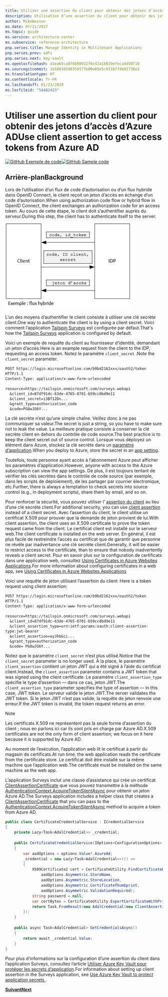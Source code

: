 ```yaml
---
title: Utiliser une assertion du client pour obtenir des jetons d’accès d’Azure AD
description: Utilisation d’une assertion du client pour obtenir des jetons d’accès d’Azure AD.
author: MikeWasson
ms.date: 07/21/2017
ms.topic: guide
ms.service: architecture-center
ms.subservice: reference-architecture
pnp.series.title: Manage Identity in Multitenant Applications
pnp.series.prev: adfs
pnp.series.next: key-vault
ms.openlocfilehash: a1ea65ca8f6b98932f0c42a1b029efeca4d50710
ms.sourcegitcommit: 1b50810208354577b00e89e5c031b774b02736e2
ms.translationtype: HT
ms.contentlocale: fr-FR
ms.lasthandoff: 01/23/2019
ms.locfileid: "54482423"
---
```

# <a name="use-client-assertion-to-get-access-tokens-from-azure-ad"></a><span data-ttu-id="6cd59-103">Utiliser une assertion du client pour obtenir des jetons d’accès d’Azure AD</span><span class="sxs-lookup"><span data-stu-id="6cd59-103">Use client assertion to get access tokens from Azure AD</span></span>

<span data-ttu-id="6cd59-104">[![GitHub](../_images/github.png) Exemple de code][sample application]</span><span class="sxs-lookup"><span data-stu-id="6cd59-104">[![GitHub](../_images/github.png) Sample code][sample application]</span></span>

## <a name="background"></a><span data-ttu-id="6cd59-105">Arrière-plan</span><span class="sxs-lookup"><span data-stu-id="6cd59-105">Background</span></span>

<span data-ttu-id="6cd59-106">Lors de l’utilisation d’un flux de code d’autorisation ou d’un flux hybride dans OpenID Connect, le client reçoit un jeton d’accès en échange d’un code d’autorisation.</span><span class="sxs-lookup"><span data-stu-id="6cd59-106">When using authorization code flow or hybrid flow in OpenID Connect, the client exchanges an authorization code for an access token.</span></span> <span data-ttu-id="6cd59-107">Au cours de cette étape, le client doit s’authentifier auprès du serveur.</span><span class="sxs-lookup"><span data-stu-id="6cd59-107">During this step, the client has to authenticate itself to the server.</span></span>

![Clé secrète client](./images/client-secret.png)

<span data-ttu-id="6cd59-109">L’un des moyens d’authentifier le client consiste à utiliser une clé secrète client.</span><span class="sxs-lookup"><span data-stu-id="6cd59-109">One way to authenticate the client is by using a client secret.</span></span> <span data-ttu-id="6cd59-110">Voici comment l’application [Tailspin Surveys][Surveys] est configurée par défaut.</span><span class="sxs-lookup"><span data-stu-id="6cd59-110">That's how the [Tailspin Surveys][Surveys] application is configured by default.</span></span>

<span data-ttu-id="6cd59-111">Voici un exemple de requête du client au fournisseur d’identité, demandant un jeton d’accès.</span><span class="sxs-lookup"><span data-stu-id="6cd59-111">Here is an example request from the client to the IDP, requesting an access token.</span></span> <span data-ttu-id="6cd59-112">Notez le paramètre `client_secret` .</span><span class="sxs-lookup"><span data-stu-id="6cd59-112">Note the `client_secret` parameter.</span></span>

```http
POST https://login.microsoftonline.com/b9bd2162xxx/oauth2/token HTTP/1.1
Content-Type: application/x-www-form-urlencoded

resource=https://tailspin.onmicrosoft.com/surveys.webapi
  &client_id=87df91dc-63de-4765-8701-b59cc8bd9e11
  &client_secret=i3Bf12Dn...
  &grant_type=authorization_code
  &code=PG8wJG6Y...
```

<span data-ttu-id="6cd59-113">La clé secrète n’est qu’une simple chaîne. Veillez donc à ne pas communiquer sa valeur.</span><span class="sxs-lookup"><span data-stu-id="6cd59-113">The secret is just a string, so you have to make sure not to leak the value.</span></span> <span data-ttu-id="6cd59-114">La meilleure pratique consiste à conserver la clé secrète client en dehors du contrôle de code source.</span><span class="sxs-lookup"><span data-stu-id="6cd59-114">The best practice is to keep the client secret out of source control.</span></span> <span data-ttu-id="6cd59-115">Lorsque vous déployez un élément dans Azure, stockez la clé secrète dans un [paramètre d’application][configure-web-app].</span><span class="sxs-lookup"><span data-stu-id="6cd59-115">When you deploy to Azure, store the secret in an [app setting][configure-web-app].</span></span>

<span data-ttu-id="6cd59-116">Toutefois, toute personne ayant accès à l’abonnement Azure peut afficher les paramètres d’application.</span><span class="sxs-lookup"><span data-stu-id="6cd59-116">However, anyone with access to the Azure subscription can view the app settings.</span></span> <span data-ttu-id="6cd59-117">De plus, il est toujours tentant de vérifier les clés secrètes dans le contrôle de code source (par exemple, dans les scripts de déploiement), de les partager par courrier électronique, etc.</span><span class="sxs-lookup"><span data-stu-id="6cd59-117">Further, there is always a temptation to check secrets into source control (e.g., in deployment scripts), share them by email, and so on.</span></span>

<span data-ttu-id="6cd59-118">Pour renforcer la sécurité, vous pouvez utiliser l’ [assertion du client] au lieu d’une clé secrète client.</span><span class="sxs-lookup"><span data-stu-id="6cd59-118">For additional security, you can use [client assertion] instead of a client secret.</span></span> <span data-ttu-id="6cd59-119">Avec l’assertion du client, le client utilise un certificat X.509 pour prouver que la demande de jeton provient de lui.</span><span class="sxs-lookup"><span data-stu-id="6cd59-119">With client assertion, the client uses an X.509 certificate to prove the token request came from the client.</span></span> <span data-ttu-id="6cd59-120">Le certificat client est installé sur le serveur web.</span><span class="sxs-lookup"><span data-stu-id="6cd59-120">The client certificate is installed on the web server.</span></span> <span data-ttu-id="6cd59-121">En général, il est plus facile de restreindre l’accès au certificat que de garantir que personne ne révèle par inadvertance une clé secrète client.</span><span class="sxs-lookup"><span data-stu-id="6cd59-121">Generally, it will be easier to restrict access to the certificate, than to ensure that nobody inadvertently reveals a client secret.</span></span> <span data-ttu-id="6cd59-122">Pour en savoir plus sur la configuration de certificats dans une application web, consultez [Using Certificates in Azure Websites Applications][using-certs-in-websites].</span><span class="sxs-lookup"><span data-stu-id="6cd59-122">For more information about configuring certificates in a web app, see [Using Certificates in Azure Websites Applications][using-certs-in-websites]</span></span>

<span data-ttu-id="6cd59-123">Voici une requête de jeton utilisant l’assertion du client :</span><span class="sxs-lookup"><span data-stu-id="6cd59-123">Here is a token request using client assertion:</span></span>

```http
POST https://login.microsoftonline.com/b9bd2162xxx/oauth2/token HTTP/1.1
Content-Type: application/x-www-form-urlencoded

resource=https://tailspin.onmicrosoft.com/surveys.webapi
  &client_id=87df91dc-63de-4765-8701-b59cc8bd9e11
  &client_assertion_type=urn:ietf:params:oauth:client-assertion-type:jwt-bearer
  &client_assertion=eyJhbGci...
  &grant_type=authorization_code
  &code= PG8wJG6Y...
```

<span data-ttu-id="6cd59-124">Notez que le paramètre `client_secret` n’est plus utilisé.</span><span class="sxs-lookup"><span data-stu-id="6cd59-124">Notice that the `client_secret` parameter is no longer used.</span></span> <span data-ttu-id="6cd59-125">À la place, le paramètre `client_assertion` contient un jeton JWT qui a été signé à l’aide du certificat client.</span><span class="sxs-lookup"><span data-stu-id="6cd59-125">Instead, the `client_assertion` parameter contains a JWT token that was signed using the client certificate.</span></span> <span data-ttu-id="6cd59-126">Le paramètre `client_assertion_type` spécifie le type d’assertion &mdash; dans ce cas, jeton JWT.</span><span class="sxs-lookup"><span data-stu-id="6cd59-126">The `client_assertion_type` parameter specifies the type of assertion &mdash; in this case, JWT token.</span></span> <span data-ttu-id="6cd59-127">Le serveur valide le jeton JWT.</span><span class="sxs-lookup"><span data-stu-id="6cd59-127">The server validates the JWT token.</span></span> <span data-ttu-id="6cd59-128">Si le jeton JWT n’est pas valide, la requête de jeton renvoie une erreur.</span><span class="sxs-lookup"><span data-stu-id="6cd59-128">If the JWT token is invalid, the token request returns an error.</span></span>

> [!NOTE]
> <span data-ttu-id="6cd59-129">Les certificats X.509 ne représentent pas la seule forme d’assertion du client ; nous en parlons ici car ils sont pris en charge par Azure AD.</span><span class="sxs-lookup"><span data-stu-id="6cd59-129">X.509 certificates are not the only form of client assertion; we focus on it here because it is supported by Azure AD.</span></span>

<span data-ttu-id="6cd59-130">Au moment de l’exécution, l’application web lit le certificat à partir du magasin de certificats.</span><span class="sxs-lookup"><span data-stu-id="6cd59-130">At run time, the web application reads the certificate from the certificate store.</span></span> <span data-ttu-id="6cd59-131">Le certificat doit être installé sur la même machine que l’application web.</span><span class="sxs-lookup"><span data-stu-id="6cd59-131">The certificate must be installed on the same machine as the web app.</span></span>

<span data-ttu-id="6cd59-132">L’application Surveys inclut une classe d’assistance qui crée un certificat [ClientAssertionCertificate](/dotnet/api/microsoft.identitymodel.clients.activedirectory.clientassertioncertificate) que vous pouvez transmettre à la méthode [AuthenticationContext.AcquireTokenSilentAsync](/dotnet/api/microsoft.identitymodel.clients.activedirectory.authenticationcontext.acquiretokensilentasync) pour obtenir un jeton Azure AD.</span><span class="sxs-lookup"><span data-stu-id="6cd59-132">The Surveys application includes a helper class that creates a [ClientAssertionCertificate](/dotnet/api/microsoft.identitymodel.clients.activedirectory.clientassertioncertificate) that you can pass to the [AuthenticationContext.AcquireTokenSilentAsync](/dotnet/api/microsoft.identitymodel.clients.activedirectory.authenticationcontext.acquiretokensilentasync) method to acquire a token from Azure AD.</span></span>

```csharp
public class CertificateCredentialService : ICredentialService
{
    private Lazy<Task<AdalCredential>> _credential;

    public CertificateCredentialService(IOptions<ConfigurationOptions> options)
    {
        var aadOptions = options.Value?.AzureAd;
        _credential = new Lazy<Task<AdalCredential>>(() =>
        {
            X509Certificate2 cert = CertificateUtility.FindCertificateByThumbprint(
                aadOptions.Asymmetric.StoreName,
                aadOptions.Asymmetric.StoreLocation,
                aadOptions.Asymmetric.CertificateThumbprint,
                aadOptions.Asymmetric.ValidationRequired);
            string password = null;
            var certBytes = CertificateUtility.ExportCertificateWithPrivateKey(cert, out password);
            return Task.FromResult(new AdalCredential(new ClientAssertionCertificate(aadOptions.ClientId, new X509Certificate2(certBytes, password))));
        });
    }

    public async Task<AdalCredential> GetCredentialsAsync()
    {
        return await _credential.Value;
    }
}
```

<span data-ttu-id="6cd59-133">Pour plus d’informations sur la configuration d’une assertion du client dans l’application Surveys, consultez l’article [Utiliser Azure Key Vault pour protéger les secrets d’application][key vault].</span><span class="sxs-lookup"><span data-stu-id="6cd59-133">For information about setting up client assertion in the Surveys application, see [Use Azure Key Vault to protect application secrets ][key vault].</span></span>

<span data-ttu-id="6cd59-134">[**Suivant**][key vault]</span><span class="sxs-lookup"><span data-stu-id="6cd59-134">[**Next**][key vault]</span></span>

<!-- links -->

[configure-web-app]: /azure/app-service-web/web-sites-configure/
[azure-management-portal]: https://portal.azure.com
[assertion du client]: https://tools.ietf.org/html/rfc7521
[client assertion]: https://tools.ietf.org/html/rfc7521
[key vault]: key-vault.md
[Setup-KeyVault]: https://github.com/mspnp/multitenant-saas-guidance/blob/master/scripts/Setup-KeyVault.ps1
[Surveys]: tailspin.md
[using-certs-in-websites]: https://azure.microsoft.com/blog/using-certificates-in-azure-websites-applications/

[sample application]: https://github.com/mspnp/multitenant-saas-guidance
